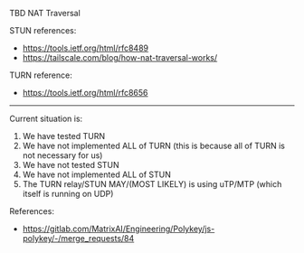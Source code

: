 TBD NAT Traversal

STUN references:

* https://tools.ietf.org/html/rfc8489
* https://tailscale.com/blog/how-nat-traversal-works/

TURN reference:

* https://tools.ietf.org/html/rfc8656

---

Current situation is:

1. We have tested TURN
2. We have not implemented ALL of TURN (this is because all of TURN is not necessary for us)
3. We have not tested STUN
4. We have not implemented ALL of STUN
5. The TURN relay/STUN MAY/(MOST LIKELY) is using uTP/MTP (which itself is running on UDP)

References:

* https://gitlab.com/MatrixAI/Engineering/Polykey/js-polykey/-/merge_requests/84